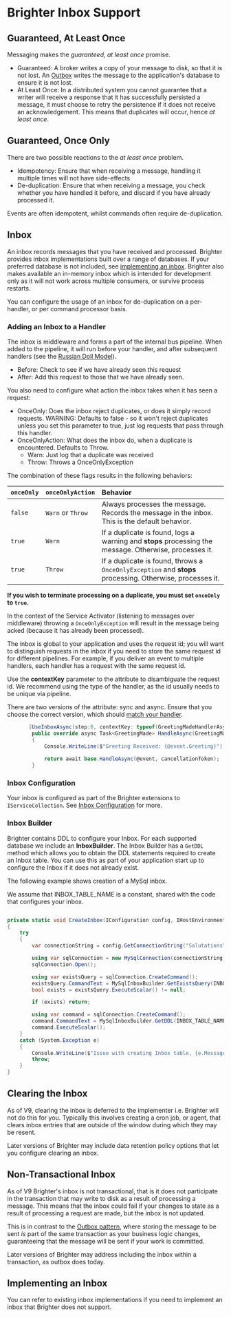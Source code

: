 # Brighter Inbox Support

## Guaranteed, At Least Once

Messaging makes the *guaranteed, at least once* promise.

- Guaranteed: A broker writes a copy of your message to disk, so that it is not lost. An [Outbox](/contents/OutboxPattern.md) writes the message to the application's database to ensure it is not lost.
- At Least Once: In a distributed system you cannot guarantee that a writer will receive a response that it has successfully persisted a message, it must choose to retry the persistence if it does not receive an acknowledgement. This means that duplicates will occur, hence *at least once*.

## Guaranteed, Once Only

There are two possible reactions to the *at least once* problem.

- Idempotency: Ensure that when receiving a message, handling it multiple times will not have side-effects
- De-duplication: Ensure that when receiving a message, you check whether you have handled it before, and discard if you have already processed it.

Events are often idempotent, whilst commands often require de-duplication.

## Inbox

An inbox records messages that you have received and processed. Brighter provides inbox implementations built over a range of databases. If your preferred database is not included, see [implementing an inbox](#implementing-an-inbox). Brighter also makes available an in-memory inbox which is intended for development only as it will not work across multiple consumers, or survive process restarts.

You can configure the usage of an inbox for de-duplication on a per-handler, or per command processor basis.

### Adding an Inbox to a Handler

The inbox is middleware and forms a part of the internal bus pipeline. When added to the pipeline, it will run before your handler, and after subsequent handlers (see the [Russian Doll Model](/contents/BuildingAnAsyncPipeline.md)).

- Before: Check to see if we have already seen this request
- After: Add this request to those that we have already seen.

You also need to configure what action the inbox takes when it has seen a request:

- OnceOnly: Does the inbox reject duplicates, or does it simply record requests. WARNING: Defaults to false - so it won't reject duplicates unless you set this parameter to true, just log requests that pass through this handler.
- OnceOnlyAction: What does the inbox do, when a duplicate is encountered. Defaults to Throw.
  - Warn: Just log that a duplicate was received
  - Throw: Throws a OnceOnlyException

The combination of these flags results in the following behaviors:

| `onceOnly` | `onceOnlyAction` | Behavior                                                                                             |
| :---       | :---             | :---                                                                                                 |
| `false`    | `Warn` or `Throw`| Always processes the message. Records the message in the inbox. This is the default behavior.        |
| `true`     | `Warn`           | If a duplicate is found, logs a warning and **stops** processing the message. Otherwise, processes it. |
| `true`     | `Throw`          | If a duplicate is found, throws a `OnceOnlyException` and **stops** processing. Otherwise, processes it. |

**If you wish to terminate processing on a duplicate, you must set `onceOnly` to `true`.**

In the context of the Service Activator (listening to messages over middleware) throwing a `OnceOnlyException` will result in the message being acked (because it has already been processed).

The inbox is global to your application and uses the request id; you will want to distinguish requests in the inbox if you need to store the same request id for different pipelines. For example, if you deliver an event to multiple handlers, each handler has a request with the same request id.

Use the **contextKey** parameter to the attribute to disambiguate the request id. We recommend using the type of the handler, as the id usually needs to be unique via pipeline.

There are two versions of the attribute: sync and async. Ensure that you choose the correct version, which should [match your handler](/contents/DispatchingARequest.md#pipelines-must-be-homogeneous).

``` csharp
       [UseInboxAsync(step:0, contextKey: typeof(GreetingMadeHandlerAsync), onceOnly: true )]
        public override async Task<GreetingMade> HandleAsync(GreetingMade @event, CancellationToken cancellationToken = default(CancellationToken))
        {    
            Console.WriteLine($"Greeting Received: {@event.Greeting}");
            
            return await base.HandleAsync(@event, cancellationToken);
        }
```

### Inbox Configuration

Your inbox is configured as part of the Brighter extensions to `IServiceCollection`. See [Inbox Configuration](/contents/BrighterBasicConfiguration.md#inbox) for more.

### Inbox Builder

Brighter contains DDL to configure your Inbox. For each supported database we include an **InboxBuilder**. The Inbox Builder has a `GetDDL` method which allows you to obtain the DDL statements required to create an Inbox table. You can use this as part of your application start up to configure the Inbox if it does not already exist.

The following example shows creation of a MySql inbox.

We assume that INBOX_TABLE_NAME is a constant, shared with the code that configures your inbox.

``` csharp

private static void CreateInbox(IConfiguration config, IHostEnvironment env)
{
    try
    {
        var connectionString = config.GetConnectionString("Salutations")

        using var sqlConnection = new MySqlConnection(connectionString);
        sqlConnection.Open();

        using var existsQuery = sqlConnection.CreateCommand();
        existsQuery.CommandText = MySqlInboxBuilder.GetExistsQuery(INBOX_TABLE_NAME);
        bool exists = existsQuery.ExecuteScalar() != null;

        if (exists) return;

        using var command = sqlConnection.CreateCommand();
        command.CommandText = MySqlInboxBuilder.GetDDL(INBOX_TABLE_NAME);
        command.ExecuteScalar();
    }
    catch (System.Exception e)
    {
        Console.WriteLine($"Issue with creating Inbox table, {e.Message}");
        throw;
    }
}

```

## Clearing the Inbox

As of V9, clearing the inbox is deferred to the implementer i.e. Brighter will not do this for you. Typically this involves creating a cron job, or agent, that clears inbox entries that are outside of the window during which they may be resent.

Later versions of Brighter may include data retention policy options that let you configure clearing an inbox.

## Non-Transactional Inbox

As of V9 Brighter's inbox is not transactional, that is it does not participate in the transaction that may write to disk as a result of processing a message. This means that the inbox could fail if your changes to state as a result of processing a request are made, but the inbox is not updated.

This is in contrast to the [Outbox pattern](/contents/OutboxPattern.md), where storing the message to be sent *is* part of the same transaction as your business logic changes, guaranteeing that the message will be sent if your work is committed.

Later versions of Brighter may address including the inbox within a transaction, as outbox does today.

## Implementing an Inbox

You can refer to existing inbox implementations if you need to implement an inbox that Brighter does not support.
